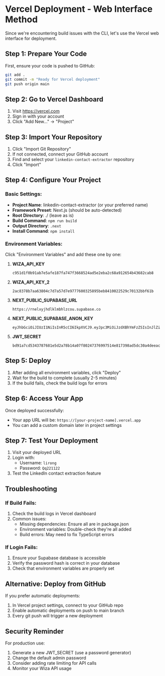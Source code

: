 # Vercel Deployment - Web Interface Method

Since we're encountering build issues with the CLI, let's use the Vercel web interface for deployment.

## Step 1: Prepare Your Code

First, ensure your code is pushed to GitHub:

```bash
git add .
git commit -m "Ready for Vercel deployment"
git push origin main
```

## Step 2: Go to Vercel Dashboard

1. Visit https://vercel.com
2. Sign in with your account
3. Click "Add New..." → "Project"

## Step 3: Import Your Repository

1. Click "Import Git Repository"
2. If not connected, connect your GitHub account
3. Find and select your `linkedin-contact-extractor` repository
4. Click "Import"

## Step 4: Configure Your Project

### Basic Settings:
- **Project Name**: linkedin-contact-extractor (or your preferred name)
- **Framework Preset**: Next.js (should be auto-detected)
- **Root Directory**: ./ (leave as is)
- **Build Command**: `npm run build`
- **Output Directory**: `.next`
- **Install Command**: `npm install`

### Environment Variables:
Click "Environment Variables" and add these one by one:

1. **WIZA_API_KEY**
   ```
   c951d1f0b91ab7e5afe187fa747f3668524ad5e2eba2c68a912654b43682cab8
   ```

2. **WIZA_API_KEY_2**
   ```
   2ac8378b7aa63804c7d7a57d7e9777600325895beb8410022529c70132bbf61b
   ```

3. **NEXT_PUBLIC_SUPABASE_URL**
   ```
   https://rnelxyjhdlklmbhlzcou.supabase.co
   ```

4. **NEXT_PUBLIC_SUPABASE_ANON_KEY**
   ```
   eyJhbGciOiJIUzI1NiIsInR5cCI6IkpXVCJ9.eyJpc3MiOiJzdXBhYmFzZSIsInJlZiI6InJuZWx4eWpoZGxrbG1iaGx6Y291Iiwicm9sZSI6ImFub24iLCJpYXQiOjE3NDk3NDkzNTIsImV4cCI6MjA2NTMyNTM1Mn0.P7FHDMekLm49KWueI2TSvS0q5KjqHOLLppbqUX37ews
   ```

5. **JWT_SECRET**
   ```
   bd91a7cd5343787681e5d2a78b14a07f80247376997514e817398ad5dc30a4deeac47bef98e1d4939ba4967af548e5c75d1d124a7e7b3071d763c138fb83e6c7
   ```

## Step 5: Deploy

1. After adding all environment variables, click "Deploy"
2. Wait for the build to complete (usually 2-5 minutes)
3. If the build fails, check the build logs for errors

## Step 6: Access Your App

Once deployed successfully:
- Your app URL will be: `https://[your-project-name].vercel.app`
- You can add a custom domain later in project settings

## Step 7: Test Your Deployment

1. Visit your deployed URL
2. Login with:
   - Username: `lirong`
   - Password: `Qq221122`
3. Test the LinkedIn contact extraction feature

## Troubleshooting

### If Build Fails:
1. Check the build logs in Vercel dashboard
2. Common issues:
   - Missing dependencies: Ensure all are in package.json
   - Environment variables: Double-check they're all added
   - Build errors: May need to fix TypeScript errors

### If Login Fails:
1. Ensure your Supabase database is accessible
2. Verify the password hash is correct in your database
3. Check that environment variables are properly set

## Alternative: Deploy from GitHub

If you prefer automatic deployments:
1. In Vercel project settings, connect to your GitHub repo
2. Enable automatic deployments on push to main branch
3. Every git push will trigger a new deployment

## Security Reminder

For production use:
1. Generate a new JWT_SECRET (use a password generator)
2. Change the default admin password
3. Consider adding rate limiting for API calls
4. Monitor your Wiza API usage 